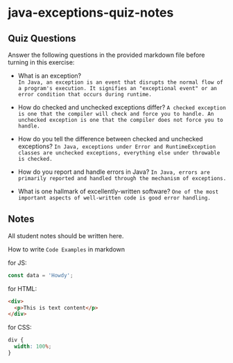 # java-exceptions-quiz-notes

## Quiz Questions

Answer the following questions in the provided markdown file before turning in this exercise:

- What is an exception?\
`In Java, an exception is an event that disrupts the normal flow of a program's execution. It signifies an "exceptional event" or an error condition that occurs during runtime.`

- How do checked and unchecked exceptions differ?
`A checked exception is one that the compiler will check and force you to handle. An unchecked exception is one that the compiler does not force you to handle.`

- How do you tell the difference between checked and unchecked exceptions?
`In Java, exceptions under Error and RuntimeException classes are unchecked exceptions, everything else under throwable is checked.`

- How do you report and handle errors in Java?
`In Java, errors are primarily reported and handled through the mechanism of exceptions.`

- What is one hallmark of excellently-written software?
`One of the most important aspects of well-written code is good error handling.`

## Notes

All student notes should be written here.

How to write `Code Examples` in markdown

for JS:

```javascript
const data = 'Howdy';
```

for HTML:

```html
<div>
  <p>This is text content</p>
</div>
```

for CSS:

```css
div {
  width: 100%;
}
```
